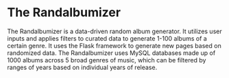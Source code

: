 # The Randalbumizer
The Randalbumizer is a data-driven random album generator.
It utilizes user inputs and applies filters to curated data to generate 1-100 albums of a certain genre.
It uses the Flask framework to generate new pages based on randomized data. 
The Randalbumizer uses MySQL databases made up of 1000 albums across 5 broad genres of music, which can be filtered by ranges of years based on individual years of release. 
